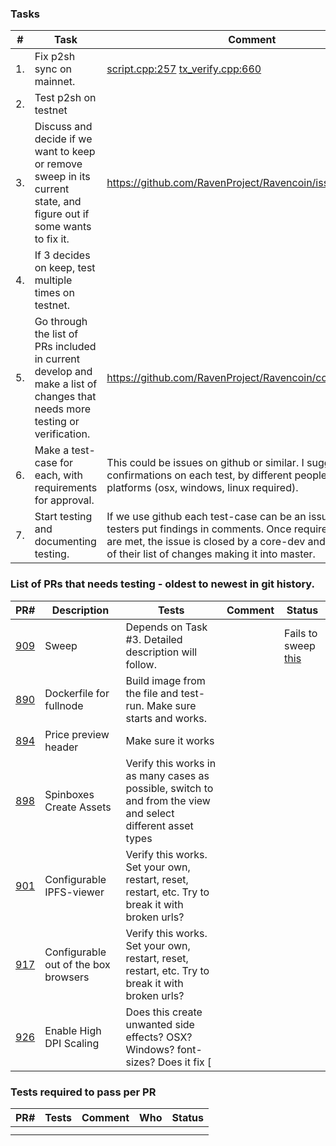 ### Tasks
| #  |Task          | Comment        |  Who                 | Status         |
|---|---------------|------------|-------------------------|------------|
|1. |Fix p2sh sync on mainnet.|[script.cpp:257](https://github.com/RavenProject/Ravencoin/blob/038da6b6b39cd2ab93606ead02ad5f9695288ab8/src/script/script.cpp#L257) [tx_verify.cpp:660](https://github.com/RavenProject/Ravencoin/blob/038da6b6b39cd2ab93606ead02ad5f9695288ab8/src/consensus/tx_verify.cpp#L660)|
|2. |Test p2sh on testnet|||
|3. |Discuss and decide if we want to keep or remove sweep in its current state, and figure out if some wants to fix it.|https://github.com/RavenProject/Ravencoin/issues/880|
|4. |If 3 decides on keep, test multiple times on testnet.|||
|5. |Go through the list of PRs included in current develop and make a list of changes that needs more testing or verification.|https://github.com/RavenProject/Ravencoin/commits/develop|Core-devs?|
|6. |Make a test-case for each, with requirements for approval.| This could be issues on github or similar. I suggest 3+ confirmations on each test, by different people, and multiple platforms (osx, windows, linux required). |
|7. |Start testing and documenting testing. | If we use github each test-case can be an issue and the testers put findings in comments. Once requirements in tests are met, the issue is closed by a core-dev and they tick that of their list of changes making it into master.|






### List of PRs that needs testing - oldest to newest in git history.
| PR#  | Description          | Tests        |  Comment                 | Status        |
|------|----------------------|----------------|----------------------|---------------|
|[909](https://github.com/RavenProject/Ravencoin/commit/73619e9e14ab06d4a11c52155b8c6f8c17206de4)|Sweep|Depends on Task #3. Detailed description will follow.||Fails to sweep [this](https://rvnt.cryptoscope.io/address/?address=mj15TuQH36sA6wxdCaNWJz4GrHMQp6rryv)|
|[890](https://github.com/RavenProject/Ravencoin/commit/e5c4e87e5e58a429de2e4443ca00d0a7848217b5)|Dockerfile for fullnode|Build image from the file and test-run. Make sure starts and works.|||
|[894](https://github.com/RavenProject/Ravencoin/commit/daf21eab44c68e46251148ac117305b6022ade37)|Price preview header|Make sure it works|||
|[898](https://github.com/RavenProject/Ravencoin/commit/74e4b223c35c733ff08b6c766a9fd9561e90c1f7)|Spinboxes Create Assets|Verify this works in as many cases as possible, switch to and from the view and select different asset types|||
|[901](https://github.com/RavenProject/Ravencoin/commit/0ab725d6903bba080ea4552ea9d7e3330aa67391)|Configurable IPFS-viewer|Verify this works. Set your own, restart, reset, restart, etc. Try to break it with broken urls?|||
|[917](https://github.com/RavenProject/Ravencoin/commit/d36cb41f10289edea7011a72248ca1a2d29a5dbf)|Configurable out of the box browsers|Verify this works. Set your own, restart, reset, restart, etc. Try to break it with broken urls?||||
|[926](https://github.com/RavenProject/Ravencoin/commit/ddc821eec726eafc7ba444b177d0190d785a0925)|Enable High DPI Scaling|Does this create unwanted side effects? OSX? Windows? font-sizes? Does it fix [ |||

### Tests required to pass per PR
| PR#  |Tests          | Comment        |  Who                 | Status     |
|------|---------------|----------------|----------------------|------------|
||||||
||||||
